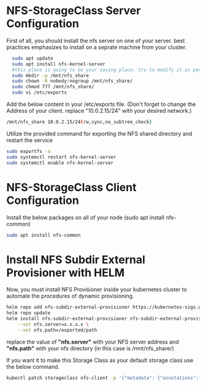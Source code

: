 
# NFS-StorageClass Server Configuration

First of all, you should install the nfs server on one of your server. best practices emphasizes to install on a seprate machine from your cluster.


```bash
  sudo apt update
  sudo apt install nfs-kernel-server
  #this place is going to be your saving place. try to modify it as per your case.
  sudo mkdir -p /mnt/nfs_share
  sudo chown -R nobody:nogroup /mnt/nfs_share/
  sudo chmod 777 /mnt/nfs_share/
  sudo vi /etc/exports
```


Add the below content in your /etc/exports file. (Don't forget to change the Address of your client. replace "10.0.2.15/24" with your desired network.)
```bash
/mnt/nfs_share 10.0.2.15/24(rw,sync,no_subtree_check)
```
Utilize the provided command for exporting the NFS shared directory and restart the service
 ```bash
 sudo exportfs -a
 sudo systemctl restart nfs-kernel-server
 sudo systemctl enable nfs-kernel-server
 ```


# NFS-StorageClass Client Configuration
Install the below packages on all of your node (sudo apt install nfs-common)

```bash
sudo apt install nfs-common
```

# Install NFS Subdir External Provisioner with HELM
Now, you must install NFS Provisioner inside your kubernetes cluster to automate the procedures of dynamic provisioning.
```bash
helm repo add nfs-subdir-external-provisioner https://kubernetes-sigs.github.io/nfs-subdir-external-provisioner/
helm repo update
helm install nfs-subdir-external-provisioner nfs-subdir-external-provisioner/nfs-subdir-external-provisioner \
    --set nfs.server=x.x.x.x \
    --set nfs.path=/exported/path
```
replace the value of **"nfs.server"** with your NFS server address and **"nfs.path"** with your nfs directory (in this case is /mnt/nfs_share/)

If you want it to make this Storage Class as your default storage class use the below command.

```bash
kubectl patch storageclass nfs-client -p '{"metadata": {"annotations":{"storageclass.kubernetes.io/is-default-class":"true"}}}'
```
